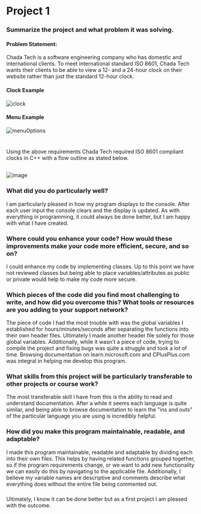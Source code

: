 # Project 1 
### Summarize the project and what problem it was solving.
#### Problem Statement:
Chada Tech is a software engineering company who has domestic and international clients. To meet international standard ISO 8601, Chada Tech wants their clients to be able to view a 12- and a 24-hour clock on their website rather than just the standard 12-hour clock.
#### Clock Example
![clock](https://github.com/milt-francisco/Cplusplus-program/assets/121690557/f947b091-7233-4cbc-841d-49edb0cb2cdb)
#### Menu Example
![menuOptions](https://github.com/milt-francisco/Cplusplus-program/assets/121690557/a44aebd1-0d06-4b4d-9190-8a78806c59a2)
#
Using the above requirements Chada Tech required ISO 8601 compliant clocks in C++ with a flow outline as stated below.
##
![image](https://github.com/milt-francisco/Cplusplus-program/assets/121690557/560e3e87-cdd4-488a-9339-38aa17326abc)

### What did you do particularly well?
I am particularly pleased in how my program displays to the console. After each user input the console clears and the display is updated. As with everything in programming, it could always be done better, but I am happy with what I have created.

### Where could you enhance your code? How would these improvements make your code more efficient, secure, and so on?
I could enhance my code by implementing classes. Up to this point we have not reviewed classes but being able to place variables/attributes as public or private would help to make my code more secure. 

### Which pieces of the code did you find most challenging to write, and how did you overcome this? What tools or resources are you adding to your support network?
The piece of code I had the most trouble with was the global variables I established for hours/minutes/seconds after separating the functions into their own header files. Ultimately I made another header file solely for those global variables. Additionally, while it wasn't a piece of code, trying to compile the project and fixing bugs was quite a struggle and took a lot of time. Browsing documentation on learn.microsoft.com and CPlusPlus.com was integral in helping me develop this program.

### What skills from this project will be particularly transferable to other projects or course work?
The most transferable skill I have from this is the ability to read and understand documentation. After a while it seems each language is quite similar, and being able to browse documentation to learn the "ins and outs" of the particular language you are using is incredibly helpful.

### How did you make this program maintainable, readable, and adaptable?
I made this program maintainable, readable and adaptable by dividing each into their own files. This helps by having related functions grouped together, so if the program requirements change, or we want to add new functionality we can easily do this by navigating to the applicable file. Additionally, I believe my variable names are descriptive and comments describe what everything does without the entire file being commented out. 
###
Ultimately, I know it can be done better but as a first project I am pleased with the outcome. 
